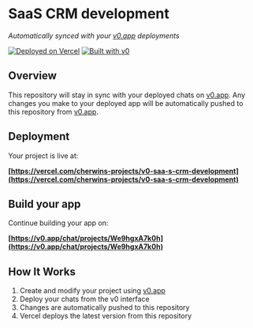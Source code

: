 # SaaS CRM development

*Automatically synced with your [v0.app](https://v0.app) deployments*

[![Deployed on Vercel](https://img.shields.io/badge/Deployed%20on-Vercel-black?style=for-the-badge&logo=vercel)](https://vercel.com/cherwins-projects/v0-saa-s-crm-development)
[![Built with v0](https://img.shields.io/badge/Built%20with-v0.app-black?style=for-the-badge)](https://v0.app/chat/projects/We9hgxA7k0h)

## Overview

This repository will stay in sync with your deployed chats on [v0.app](https://v0.app).
Any changes you make to your deployed app will be automatically pushed to this repository from [v0.app](https://v0.app).

## Deployment

Your project is live at:

**[https://vercel.com/cherwins-projects/v0-saa-s-crm-development](https://vercel.com/cherwins-projects/v0-saa-s-crm-development)**

## Build your app

Continue building your app on:

**[https://v0.app/chat/projects/We9hgxA7k0h](https://v0.app/chat/projects/We9hgxA7k0h)**

## How It Works

1. Create and modify your project using [v0.app](https://v0.app)
2. Deploy your chats from the v0 interface
3. Changes are automatically pushed to this repository
4. Vercel deploys the latest version from this repository
